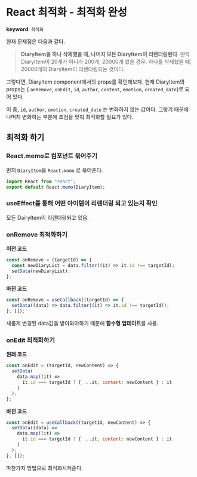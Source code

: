 # React 최적화 - 최적화 완성

**keyword**: `최적화`



현재 문제점은 다음과 같다.

> **DiaryItem을 하나 삭제했을 때, 나머지 모든 DiaryItem이 리렌더링된다**. 만약 DiaryItem이 20개가 아니라 200개, 20000개 였을 경우, 하나를 삭제했을 때, 20000개의 DiaryItem이 리렌더링되는 것이다.  



그렇다면, DiaryItem component에서의 props를 확인해보자. 현재 DiaryItem의 props는 { `onRemove`,  `onEdit`, `id`, `author`, `content`, `emotion`, `created_date`}로 되어 있다.

이 중, `id`, `author`, `emotion`, `created_date` 는 변화하지 않는 값이다. 그렇기 때문에 나머지 변화하는 부분에 초점을 맞춰 최적화할 필요가 있다.



## 최적화 하기

### React.memo로 컴포넌트 묶어주기

먼저 `DiaryItem`을 `React.momo` 로 묶어준다.

```javascript
import React from "react";
export default React.memo(DiaryItem);
```



### useEffect를 통해 어떤 아이템이 리렌더링 되고 있는지 확인

모든 DairyItem이 리렌더링되고 있음.



### onRemove 최적화하기

**이전 코드**

```javascript
const onRemove = (targetId) => {
  const newDiaryList = data.filter((it) => it.id !== targetId);
  setData(newDiaryList);
};
```

**바뀐 코드**

```javascript
const onRemove = useCallback((targetId) => {
  setData((data) => data.filter((it) => it.id !== targetId));
}, []);
```

새롭게 변경된 data값을 받아와야하기 때문에 **함수형 업데이트**를 사용.



### onEdit 최적화하기

**원래 코드**

```javascript
const onEdit = (targetId, newContent) => {
  setData(
    data.map((it) =>
      it.id === targetId ? { ...it, content: newContent } : it
    )
  );
};
```

**바뀐 코드**

```javascript
const onEdit = useCallback((targetId, newContent) => {
  setData((data) =>
    data.map((it) =>
      it.id === targetId ? { ...it, content: newContent } : it
    )
  );
}, []);
```

마찬가지 방법으로 최적화시켜준다.




